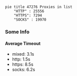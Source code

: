 
```mermaid
pie title 47276 Proxies in list
    "HTTP" : 25556
    "HTTPS": 7294
    "SOCKS" : 19970
```

### Some Info
#### Average Timeout

- mixed: 3.1s
- http: 1.5s
- https: 8.5s
- socks: 6.2s